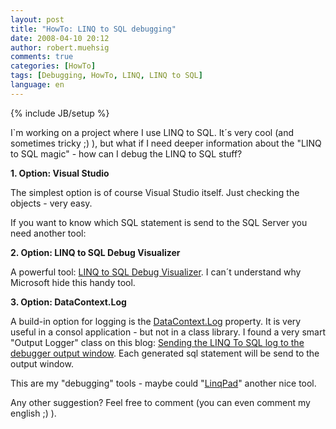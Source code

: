 ```yaml
---
layout: post
title: "HowTo: LINQ to SQL debugging"
date: 2008-04-10 20:12
author: robert.muehsig
comments: true
categories: [HowTo]
tags: [Debugging, HowTo, LINQ, LINQ to SQL]
language: en
---
```

{% include JB/setup %}
<p>I`m working on a project where I use LINQ to SQL. It&#180;s very cool (and sometimes tricky ;) ), but what if I need deeper information about the &quot;LINQ to SQL magic&quot; - how can I debug the LINQ to SQL stuff?</p>  <p><strong>1. Option: Visual Studio</strong></p>  <p>The simplest option is of course Visual Studio itself. Just checking the objects - very easy. </p>  <p>If you want to know which SQL statement is send to the SQL Server you need another tool:</p>  <p><strong>2. Option: LINQ to SQL Debug Visualizer</strong></p>  <p>A powerful tool: <a href="http://weblogs.asp.net/scottgu/archive/2007/07/31/linq-to-sql-debug-visualizer.aspx">LINQ to SQL Debug Visualizer</a>. I can&#180;t understand why Microsoft hide this handy tool.</p>  <p><strong>3. Option: DataContext.Log</strong></p>  <p>A build-in option for logging is the <a href="http://msdn2.microsoft.com/de-de/library/system.data.linq.datacontext.log.aspx">DataContext.Log</a> property. It is very useful in a consol application - but not in a class library. I found a very smart &quot;Output Logger&quot; class on this blog: <a href="http://www.u2u.info/Blogs/Kris/Lists/Posts/Post.aspx?ID=11">Sending the LINQ To SQL log to the debugger output window</a>. Each generated sql statement will be send to the output window.</p>  <p>This are my &quot;debugging&quot; tools - maybe could &quot;<a href="http://www.linqpad.net/">LinqPad</a>&quot; another nice tool.</p>  <p>Any other suggestion? Feel free to comment (you can even comment my english ;) ).</p>

